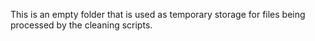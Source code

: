 This is an empty folder that is used as temporary storage for files being processed by the cleaning scripts.